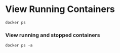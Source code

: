 # View Running Containers

```shell
docker ps
```

### View running and stopped containers

```shell
docker ps -a
```
